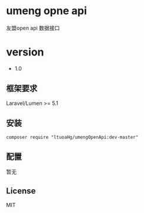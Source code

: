 # umeng opne api

友盟open api 数据接口

# version
- 1.0


## 框架要求

Laravel/Lumen >= 5.1

## 安装

```shell
composer require "ltuoaHg/umengOpenApi:dev-master"
```

## 配置
暂无

## License

MIT
